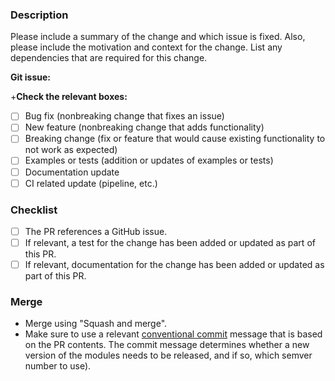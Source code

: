 ### Description

Please include a summary of the change and which issue is fixed. Also, please include the motivation and context for the change. List any dependencies that are required for this change.

**Git issue:**

+**Check the relevant boxes:**
- [ ] Bug fix (nonbreaking change that fixes an issue)
- [ ] New feature (nonbreaking change that adds functionality)
- [ ] Breaking change (fix or feature that would cause existing functionality to not work as expected)
- [ ] Examples or tests (addition or updates of examples or tests)
- [ ] Documentation update
- [ ] CI related update (pipeline, etc.)

### Checklist

- [ ] The PR references a GitHub issue.
- [ ] If relevant, a test for the change has been added or updated as part of this PR.
- [ ] If relevant, documentation for the change has been added or updated as part of this PR.

### Merge

- Merge using "Squash and merge".
- Make sure to use a relevant [conventional commit](https://www.conventionalcommits.org/) message that is based on the PR contents. The commit message determines whether a new version of the modules needs to be released, and if so, which semver number to use).
